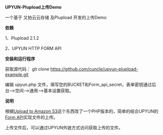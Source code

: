 **UPYUN-Plupload上传Demo**

一个基于 又拍云云存储 及Plupload 开发的上传Demo

**依赖**

1、Plupload 2.1.2

2、UPYUN HTTP FORM API

**安装和运行程序**

获取源代码： git clone https://github.com/cuncle/upyun-plupload-example.git

编辑 upyun.php 文件，填写您的BUCKET和Form_api_secret，表单密钥通过后台——>空间——>通用——>基本设置获取。

**说明**

根据[Upload to Amazon S3](https://github.com/moxiecode/plupload/blob/master/examples/jquery/s3.php)这个东西改了一个PHP版本的，简单的结合UPYUN的[Form API](http://docs.upyun.com/api/form_api/)实现文件的上传。

上传文件后，可以通过UPYUN外链方式访问获取上传的文件。
